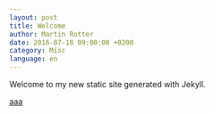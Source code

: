```yaml
---
layout: post
title: Welcome
author: Martin Rotter
date: 2016-07-18 09:00:00 +0200
category: Misc
language: en
---
```


Welcome to my new static site generated with Jekyll.

<script type="text/javascript">
	$( document ).ready(function() {
$( '#gallery' ).click( function( e ) {
				e.preventDefault();
				$.swipebox( [
					{ href : '/images/icons/github.png', title : 'My Caption' },
					{ href : '/images/icons/cv.png', title : 'My Second Caption' },
				] );
			} );
});
</script>

<a id="gallery" href="#">aaa</a>